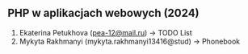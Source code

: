 PHP w aplikacjach webowych (2024)
---------------------------------

1. Ekaterina Petukhova (pea-12@mail.ru) → TODO List
2. Mykyta Rakhmanyi (mykyta.rakhmanyi13416@stud) → Phonebook